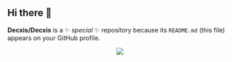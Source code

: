 ## Hi there 👋


**Decxis/Decxis** is a ✨ _special_ ✨ repository because its `README.md` (this file) appears on your GitHub profile.

<p align="center">
  <a href="https://skillicons.dev">
    <img src="https://skillicons.dev/icons?i=git,github,java,spring,mysql,postgres,mongodb,docker,linux,maven,bash,js,html,css,react,figma,hibernate,idea,vscode,postman" />
  </a>
</p>

